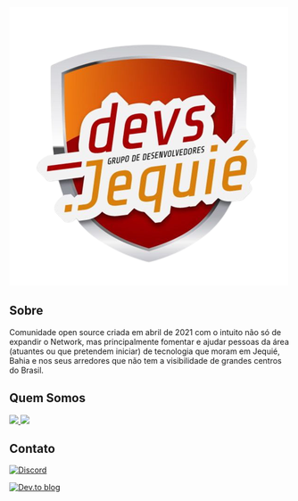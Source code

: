 <p align="center">

<a href="https://campsite.bio/devsjequie">

![Logo da comunidade Devs Jequié](profile/assets/logo.png)

</a>

</p>

## Sobre
Comunidade open source criada em abril de 2021 com o intuito não só de expandir o Network, mas principalmente fomentar e ajudar pessoas da área (atuantes ou que pretendem iniciar) de tecnologia que moram em Jequié, Bahia e nos seus arredores que não tem a visibilidade de grandes centros do Brasil.

## Quem Somos
<a href="https://github.com/devs-jequie">
  <img src="https://contrib.rocks/image?repo=devs-jequie/site-backend" />
  <img src="https://contrib.rocks/image?repo=devs-jequie/site-frontend" />
</a>

## Contato

<a href="https://discord.com/invite/VucxJmS8wy">

![Discord](https://img.shields.io/badge/%3CDevsJequie%3E-%237289DA.svg?style=for-the-badge&logo=discord&logoColor=white)

</a>

<a href="https://dev.to/devs-jequie">

![Dev.to blog](https://img.shields.io/badge/dev.to-0A0A0A?style=for-the-badge&logo=dev.to&logoColor=white)

</a>
